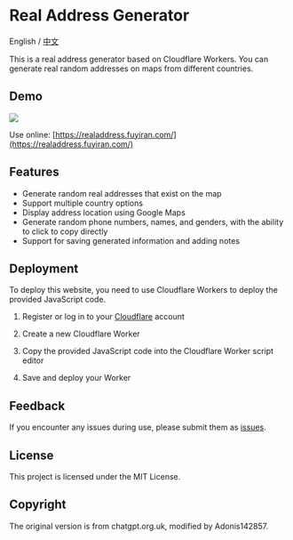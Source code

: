 # Real Address Generator

English / [中文](README.md)

This is a real address generator based on Cloudflare Workers. You can generate real random addresses on maps from different countries.

## Demo

![](https://github.com/Adonis142857/Real-Address-Generator/blob/main/example.png)

Use online: [https://realaddress.fuyiran.com/](https://realaddress.fuyiran.com/)

## Features

- Generate random real addresses that exist on the map
- Support multiple country options
- Display address location using Google Maps
- Generate random phone numbers, names, and genders, with the ability to click to copy directly
- Support for saving generated information and adding notes

## Deployment

To deploy this website, you need to use Cloudflare Workers to deploy the provided JavaScript code.

1. Register or log in to your [Cloudflare](https://www.cloudflare.com/) account

2. Create a new Cloudflare Worker

3. Copy the provided JavaScript code into the Cloudflare Worker script editor

4. Save and deploy your Worker

## Feedback

If you encounter any issues during use, please submit them as [issues](https://github.com/Adonis142857/Real-Address-Generator/issues).

## License

This project is licensed under the MIT License.

## Copyright

The original version is from chatgpt.org.uk, modified by Adonis142857.
